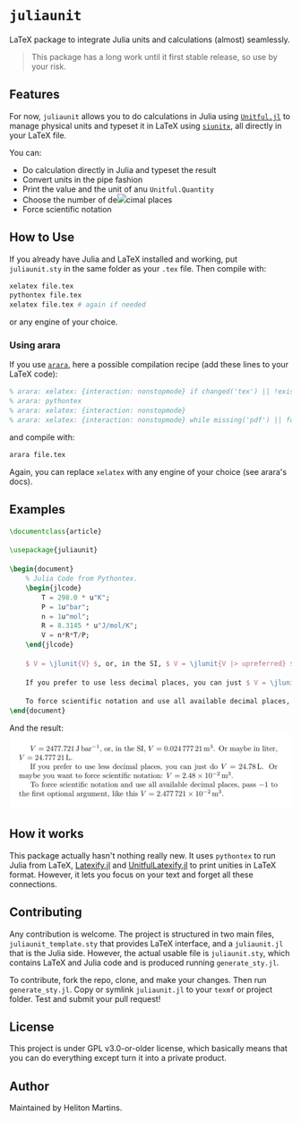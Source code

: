 # `juliaunit`

LaTeX package to integrate Julia units and calculations (almost) seamlessly.

> This package has a long work until it first stable release, so use by your risk.

## Features

For now, `juliaunit` allows you to do calculations in Julia using [`Unitful.jl`](https://github.com/PainterQubits/Unitful.jl) to manage physical units and typeset it in LaTeX using [`siunitx`](https://ctan.org/pkg/siunitx), all directly in your LaTeX file.

You can:

-   Do calculation directly in Julia and typeset the result
-   Convert units in the pipe fashion
-   Print the value and the unit of anu `Unitful.Quantity`
-   Choose the number of de![](../screenshots/example1.png)cimal places
-   Force scientific notation

## How to Use

If you already have Julia and LaTeX installed and working, put `juliaunit.sty` in the same folder as your `.tex` file. Then compile with:

```sh
xelatex file.tex
pythontex file.tex
xelatex file.tex # again if needed
```

or any engine of your choice.

### Using arara

If you use [`arara`](https://ctan.org/pkg/arara), here a possible compilation recipe (add these lines to your LaTeX code):

```latex
% arara: xelatex: {interaction: nonstopmode} if changed('tex') || !exists('pytxcode')
% arara: pythontex
% arara: xelatex: {interaction: nonstopmode}
% arara: xelatex: {interaction: nonstopmode} while missing('pdf') || found('log', 'undefined references')
```

and compile with:

```sh
arara file.tex
```

Again, you can replace `xelatex` with any engine of your choice (see arara's docs).

## Examples

```latex
\documentclass{article}

\usepackage{juliaunit}

\begin{document}
    % Julia Code from Pythontex.
    \begin{jlcode}
        T = 298.0 * u"K";
        P = 1u"bar";
        n = 1u"mol";
        R = 8.3145 * u"J/mol/K";
        V = n*R*T/P;
    \end{jlcode}

    $ V = \jlunit{V} $, or, in the SI, $ V = \jlunit{V |> upreferred} $. Or maybe in liter, $ V = \jlunit{V |> u"L"} $.

    If you prefer to use less decimal places, you can just $ V = \jlunit[2]{V |> u"L"} $. Or maybe you want to force scientific notation: $ V = \jlunit[2][true]{V |> upreferred} $.

    To force scientific notation and use all available decimal places, pass -1 to the first optional argument, like this $ V = \jlunit[-1][true]{V |> upreferred} $.
\end{document}
```

And the result:
![](screenshots/example1.png)

## How it works

This package actually hasn't nothing really new. It uses `pythontex` to run Julia from LaTeX, [Latexify.jl](https://github.com/korsbo/Latexify.jl) and [UnitfulLatexify.jl](https://github.com/gustaphe/UnitfulLatexify.jl) to print unities in LaTeX format. However, it lets you focus on your text and forget all these connections.

## Contributing

Any contribution is welcome. The project is structured in two main files, `juliaunit_template.sty` that provides LaTeX interface, and a `juliaunit.jl` that is the Julia side. However, the actual usable file is `juliaunit.sty`, which contains LaTeX and Julia code and is produced running `generate_sty.jl`.

To contribute, fork the repo, clone, and make your changes. Then run `generate_sty.jl`. Copy or symlink `juliaunit.jl` to your `texmf` or project folder. Test and submit your pull request!

## License

This project is under GPL v3.0-or-older license, which basically means that you can do everything except turn it into a private product.

## Author

Maintained by Heliton Martins.
